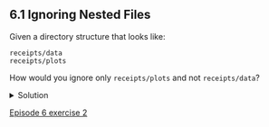 
## 6.1 Ignoring Nested Files

Given a directory structure that looks like:

```console
receipts/data
receipts/plots
```

How would you ignore only ```receipts/plots``` and not ```receipts/data```?

<details>
  <summary>Solution</summary>
<p>
  
If you only want to ignore the contents of ```receipts/plots```, you can change your ```.gitignore``` to ignore only the ```/plots/``` subfolder by adding the following line to your .gitignore:

```console
receipts/plots/
```

This line will ensure only the contents of ```receipts/plots``` is ignored, and not the contents of ```receipts/data```.

As with most programming issues, there are a few alternative ways that one may ensure this ignore rule is followed. The “Ignoring Nested Files: Variation” exercise has a slightly different directory structure that presents an alternative solution. Further, the discussion page has more detail on ignore rules.

  </p>
</details>
  
[Episode 6 exercise 2](episode6_ex2.md)
